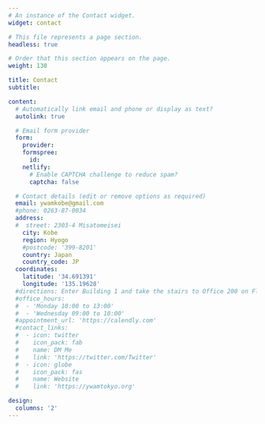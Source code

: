 ```yaml
---
# An instance of the Contact widget.
widget: contact

# This file represents a page section.
headless: true

# Order that this section appears on the page.
weight: 130

title: Contact
subtitle:

content:
  # Automatically link email and phone or display as text?
  autolink: true

  # Email form provider
  form:
    provider:
    formspree:
      id:
    netlify:
      # Enable CAPTCHA challenge to reduce spam?
      captcha: false

  # Contact details (edit or remove options as required)
  email: ywamkobe@gmail.com
  #phone: 0263-87-0034
  address:
  #  street: 2303-4 Misatomeisei
    city: Kobe
    region: Hyogo
    #postcode: '399-8201'
    country: Japan
    country_code: JP
  coordinates:
    latitude: '34.691391'
    longitude: '135.19628'
  #directions: Enter Building 1 and take the stairs to Office 200 on Floor 2
  #office_hours:
  #  - 'Monday 10:00 to 13:00'
  #  - 'Wednesday 09:00 to 10:00'
  #appointment_url: 'https://calendly.com'
  #contact_links:
  #  - icon: twitter
  #    icon_pack: fab
  #    name: DM Me
  #    link: 'https://twitter.com/Twitter'
  #  - icon: globe
  #    icon_pack: fas
  #    name: Website
  #    link: 'https://ywamtokyo.org'

design:
  columns: '2'
---
```

